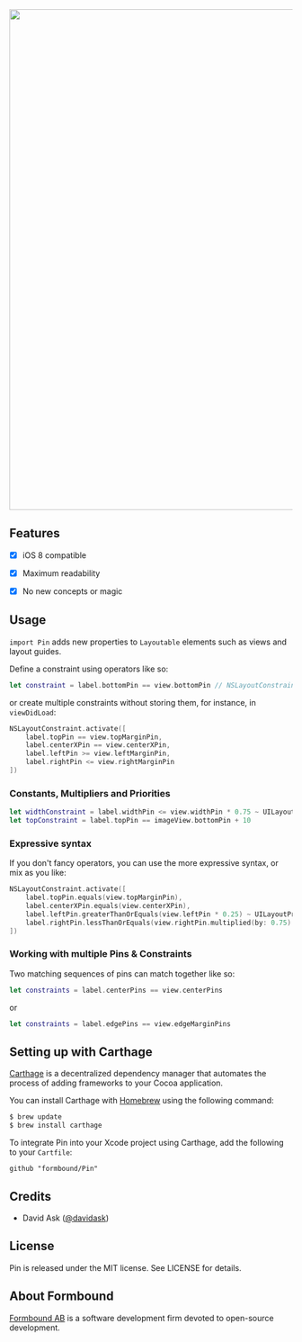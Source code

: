 <img src="https://s14.postimg.org/3t6ko4ik1/pin_header.png" width="890" />


## Features

- [x] iOS 8 compatible
- [x] Maximum readability
- [x] No new concepts or magic


## Usage

`import Pin` adds new properties to `Layoutable` elements such as views and layout guides.

Define a constraint using operators like so:

```swift
let constraint = label.bottomPin == view.bottomPin // NSLayoutConstraint
```

or create multiple constraints without storing them, for instance, in `viewDidLoad`:

```swift
NSLayoutConstraint.activate([
    label.topPin == view.topMarginPin,
    label.centerXPin == view.centerXPin,
    label.leftPin >= view.leftMarginPin,
    label.rightPin <= view.rightMarginPin
])
```

### Constants, Multipliers and Priorities

```swift
let widthConstraint = label.widthPin <= view.widthPin * 0.75 ~ UILayoutPriorityDefaultHigh
let topConstraint = label.topPin == imageView.bottomPin + 10
```

### Expressive syntax

If you don't fancy operators, you can use the more expressive syntax, or mix as you like:

```swift
NSLayoutConstraint.activate([
    label.topPin.equals(view.topMarginPin),
    label.centerXPin.equals(view.centerXPin),
    label.leftPin.greaterThanOrEquals(view.leftPin * 0.25) ~ UILayoutPriorityDefaultHigh,
    label.rightPin.lessThanOrEquals(view.rightPin.multiplied(by: 0.75).offset(by: 10)).prioritized(at: UILayoutPriorityDefaultHigh)
])
```



### Working with multiple Pins & Constraints 

Two matching sequences of pins can match together like so:

```swift
let constraints = label.centerPins == view.centerPins
```

or

```swift
let constraints = label.edgePins == view.edgeMarginPins
```


## Setting up with Carthage

[Carthage](https://github.com/Carthage/Carthage) is a decentralized dependency manager that automates the process of adding frameworks to your Cocoa application.

You can install Carthage with [Homebrew](http://brew.sh/) using the following command:

```bash
$ brew update
$ brew install carthage
```

To integrate Pin into your Xcode project using Carthage, add the following to your `Cartfile`:

```
github "formbound/Pin"
```

## Credits

- David Ask ([@davidask](https://github.com/davidask))

## License

Pin is released under the MIT license. See LICENSE for details.

## About Formbound

[Formbound AB](https://github.com/formbound) is a software development firm devoted to open-source development.
